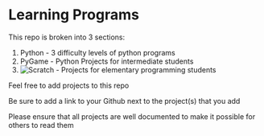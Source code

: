 # Learning Programs
This repo is broken into 3 sections:
1. Python - 3 difficulty levels of python programs
2. PyGame - Python Projects for intermediate students
3. ![Scratch](https://scratch.mit.edu/) - Projects for elementary programming students

Feel free to add projects to this repo

Be sure to add a link to your Github next to the project(s) that you add

Please ensure that all projects are well documented to make it possible for others to read them
